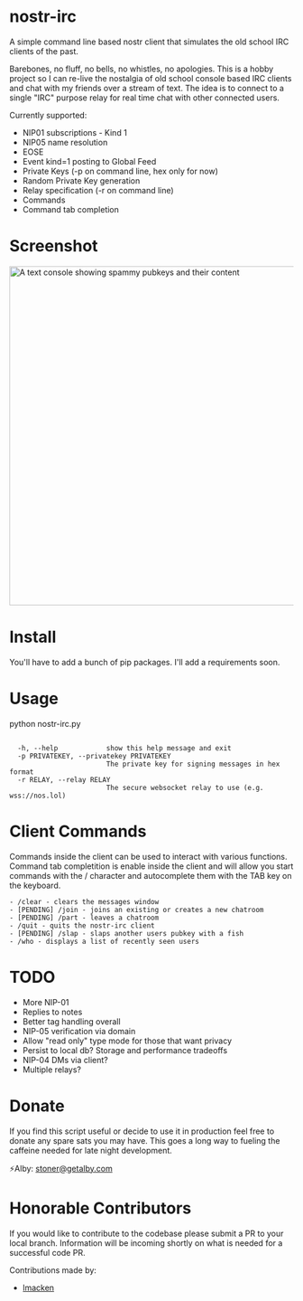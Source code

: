 # nostr-irc
A simple command line based nostr client that simulates the old school IRC clients of the past.

Barebones, no fluff, no bells, no whistles, no apologies. This is a hobby project so I can re-live the nostalgia of old school console based IRC clients and chat with my friends over a stream of text. The idea is to connect to a single "IRC" purpose relay for real time chat with other connected users.

Currently supported:
- NIP01 subscriptions
        - Kind 1
- NIP05 name resolution
- EOSE
- Event kind=1 posting to Global Feed
- Private Keys (-p on command line, hex only for now)
- Random Private Key generation
- Relay specification (-r on command line)
- Commands
- Command tab completion 

# Screenshot
<img src="https://github.com/ronaldstoner/nostr-irc/blob/main/images/poc.png?raw=true" alt="A text console showing spammy pubkeys and their content" width="600">

# Install
You'll have to add a bunch of pip packages. I'll add a requirements soon. 

# Usage
python nostr-irc.py

```options:

  -h, --help            show this help message and exit
  -p PRIVATEKEY, --privatekey PRIVATEKEY
                        The private key for signing messages in hex format
  -r RELAY, --relay RELAY
                        The secure websocket relay to use (e.g. wss://nos.lol)
```

# Client Commands
Commands inside the client can be used to interact with various functions. Command tab completition is enable inside the client and will allow you start commands with the / character and autocomplete them with the TAB key on the keyboard.  

```
- /clear - clears the messages window
- [PENDING] /join - joins an existing or creates a new chatroom
- [PENDING] /part - leaves a chatroom
- /quit - quits the nostr-irc client
- [PENDING] /slap - slaps another users pubkey with a fish
- /who - displays a list of recently seen users
```

# TODO
- More NIP-01
- Replies to notes
- Better tag handling overall
- NIP-05 verification via domain
- Allow "read only" type mode for those that want privacy
- Persist to local db? Storage and performance tradeoffs
- NIP-04 DMs via client?
- Multiple relays?

# Donate
If you find this script useful or decide to use it in production feel free to donate any spare sats you may have. This goes a long way to fueling the caffeine needed for late night development.

⚡Alby: stoner@getalby.com

# Honorable Contributors
If you would like to contribute to the codebase please submit a PR to your local branch. Information will be incoming shortly on what is needed for a successful code PR. 

Contributions made by:
- [lmacken](https://github.com/lmacken)
